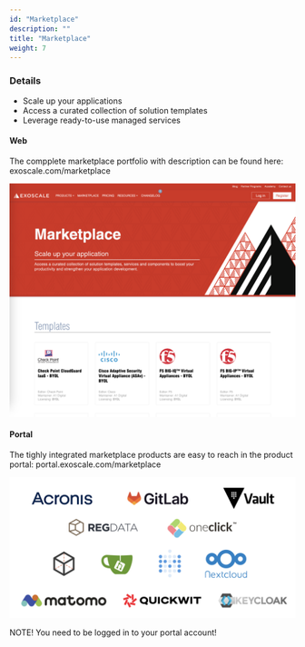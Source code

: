 ```yaml
---
id: "Marketplace"
description: ""
title: "Marketplace"
weight: 7
---
```


### **Details**

- Scale up your applications
- Access a curated collection of solution templates
- Leverage ready-to-use managed services

#### **Web**
The compplete marketplace portfolio with description can be found here: exoscale.com/marketplace

![web](web.png)

#### **Portal**
The tighly integrated marketplace products are easy to reach in the product portal: portal.exoscale.com/marketplace

![portal](portal.png)

NOTE! You need to be logged in to your portal account!